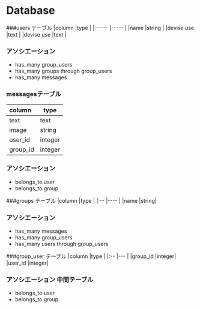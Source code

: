# Database

###users テーブル
|column               |type    |
|:-----               |-----   |
|name                 |string  |
|devise use           |text    |
|devise use           |text    |

### アソシエーション
+ has_many group_users
+ has_many groups through group_users
+ has_many messages


### messagesテーブル
|column              |type    |
|:--                 |------  |
|text                |text    |
|image               |string  |
|user_id             |integer |
|group_id            |integer |

### アソシエーション
+ belongs_to user
+ belongs_to group


###groups テーブル
|column                |type  |
|:--                   |----  |
|name                  |string|

### アソシエーション
+ has_many messages
+ has_many group_users
+ has_many users through group_users

###group_user テーブル
|column                |type   |
|:--                   |---    |
|group_id              |integer|
|user_id               |integer|

### アソシエーション 中間テーブル
+ belongs_to user
+ belongs_to group
